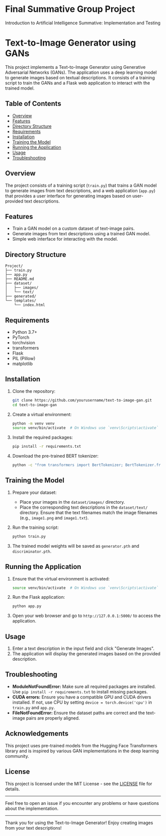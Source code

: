 # Final Summative Group Project
 Introduction to Artificial Intelligence Summative: Implementation and Testing

# Text-to-Image Generator using GANs

This project implements a Text-to-Image Generator using Generative Adversarial Networks (GANs). The application uses a deep learning model to generate images based on textual descriptions. It consists of a training script to train the GANs and a Flask web application to interact with the trained model.

## Table of Contents

- [Overview](#overview)
- [Features](#features)
- [Directory Structure](#directory-structure)
- [Requirements](#requirements)
- [Installation](#installation)
- [Training the Model](#training-the-model)
- [Running the Application](#running-the-application)
- [Usage](#usage)
- [Troubleshooting](#troubleshooting)

## Overview

The project consists of a training script (`train.py`) that trains a GAN model to generate images from text descriptions, and a web application (`app.py`) that provides a user interface for generating images based on user-provided text descriptions.

## Features

- Train a GAN model on a custom dataset of text-image pairs.
- Generate images from text descriptions using a trained GAN model.
- Simple web interface for interacting with the model.

## Directory Structure

```
Project/
├── train.py
├── app.py
├── README.md
├── dataset/
│   ├── images/
│   └── text/
├── generated/
└── templates/
    └── index.html
```

## Requirements

- Python 3.7+
- PyTorch
- torchvision
- transformers
- Flask
- PIL (Pillow)
- matplotlib

## Installation

1. Clone the repository:
   ```bash
   git clone https://github.com/yourusername/text-to-image-gan.git
   cd text-to-image-gan
   ```

2. Create a virtual environment:
   ```bash
   python -m venv venv
   source venv/bin/activate  # On Windows use `venv\Scripts\activate`
   ```

3. Install the required packages:
   ```bash
   pip install -r requirements.txt
   ```

4. Download the pre-trained BERT tokenizer:
   ```bash
   python -c "from transformers import BertTokenizer; BertTokenizer.from_pretrained('bert-base-uncased')"
   ```

## Training the Model

1. Prepare your dataset:
   - Place your images in the `dataset/images/` directory.
   - Place the corresponding text descriptions in the `dataset/text/` directory. Ensure that the text filenames match the image filenames (e.g., `image1.png` and `image1.txt`).

2. Run the training script:
   ```bash
   python train.py
   ```

3. The trained model weights will be saved as `generator.pth` and `discriminator.pth`.

## Running the Application

1. Ensure that the virtual environment is activated:
   ```bash
   source venv/bin/activate  # On Windows use `venv\Scripts\activate`
   ```

2. Run the Flask application:
   ```bash
   python app.py
   ```

3. Open your web browser and go to `http://127.0.0.1:5000/` to access the application.

## Usage

1. Enter a text description in the input field and click "Generate Images".
2. The application will display the generated images based on the provided description.

## Troubleshooting

- **ModuleNotFoundError:** Make sure all required packages are installed. Use `pip install -r requirements.txt` to install missing packages.
- **CUDA errors:** Ensure you have a compatible GPU and CUDA drivers installed. If not, use CPU by setting `device = torch.device('cpu')` in `train.py` and `app.py`.
- **FileNotFoundError:** Ensure the dataset paths are correct and the text-image pairs are properly aligned.

## Acknowledgements

This project uses pre-trained models from the Hugging Face Transformers library and is inspired by various GAN implementations in the deep learning community.

## License

This project is licensed under the MIT License - see the [LICENSE](LICENSE) file for details.

---

Feel free to open an issue if you encounter any problems or have questions about the implementation.

---

Thank you for using the Text-to-Image Generator! Enjoy creating images from your text descriptions!